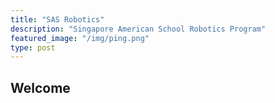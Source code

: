 ```yaml
---
title: "SAS Robotics"
description: "Singapore American School Robotics Program"
featured_image: "/img/ping.png"
type: post
---
```


## Welcome
